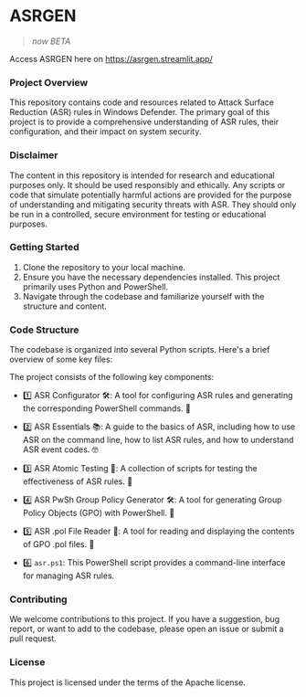 
# ASRGEN

> _now BETA_

Access ASRGEN here on https://asrgen.streamlit.app/

### Project Overview

This repository contains code and resources related to Attack Surface Reduction (ASR) rules in Windows Defender. The primary goal of this project is to provide a comprehensive understanding of ASR rules, their configuration, and their impact on system security.

### Disclaimer

The content in this repository is intended for research and educational purposes only. It should be used responsibly and ethically. Any scripts or code that simulate potentially harmful actions are provided for the purpose of understanding and mitigating security threats with ASR. They should only be run in a controlled, secure environment for testing or educational purposes.

### Getting Started

1. Clone the repository to your local machine.
2. Ensure you have the necessary dependencies installed. This project primarily uses Python and PowerShell.
3. Navigate through the codebase and familiarize yourself with the structure and content.

### Code Structure

The codebase is organized into several Python scripts. Here's a brief overview of some key files:

The project consists of the following key components:

- 1️⃣ ASR Configurator 🛠️: A tool for configuring ASR rules and generating the corresponding PowerShell commands. 📝

- 2️⃣ ASR Essentials 📚: A guide to the basics of ASR, including how to use ASR on the command line, how to list ASR rules, and how to understand ASR event codes. 🤓

- 3️⃣ ASR Atomic Testing 🧪: A collection of scripts for testing the effectiveness of ASR rules. 🔬

- 4️⃣ ASR PwSh Group Policy Generator 🛠️: A tool for generating Group Policy Objects (GPO) with PowerShell. 📝

- 5️⃣ ASR .pol File Reader 📖: A tool for reading and displaying the contents of GPO .pol files. 📝

- 6️⃣ `asr.ps1`: This PowerShell script provides a command-line interface for managing ASR rules.

### Contributing

We welcome contributions to this project. If you have a suggestion, bug report, or want to add to the codebase, please open an issue or submit a pull request.

### License

This project is licensed under the terms of the Apache license.